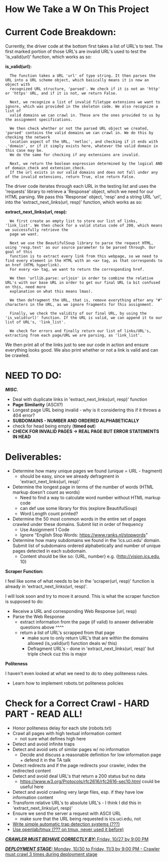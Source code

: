 How We Take a W On This Project
==============
    
# Current Code Breakdown:

  Currently, the driver code at the bottom first takes a list of URL's to test. The first marked portion of those URL's
  are invalid URL's used to test the 'is_valid(url)' function, which works as so:

  **is_valid(url):**
  
      The function takes a URL 'url' of type string. It then parses the URL into a URL scheme object, which basically means it is now an object with
      recognized URL structure, 'parsed'. We check if it is not an 'http' or 'https' URL, and if it is not, we return False.

      Next, we recognize a list of invalid filetype extensions we want to ignore, which was provided in the skeleton code. We also recognize a list of
      valid domains we can crawl in. These are the ones provided to us by the assignment specifications. 

      We then check whether or not the parsed URL object we created, 'parsed' contains the valid domains we can crawl in. We do this by checking the network
      location aspect of the URL, 'netloc', and checking if it ends with .'domain', or if it simply exists here, whatever the valid domain in this case may be.
      We do the same for checking if any extensions are invalid.

      Next, we return the boolean expression determined by the logical AND of domain_check and extension_check. 
      If the url exists in our valid domains and does not fall under any of the invalid extensions, return True, else return False.
   
  The driver code iterates through each URL in the testing list and uses the 'requests' library to retrieve a 'Response' object, which we need for our HTML parsing.
  We pass this 'Response' object, 'resp' and a string URL 'url', into the 'extract_next_links(url, resp)' function, which works as so:

  **extract_next_links(url, resp):**
  
      We first create an empty list to store our list of links, 'link_list'. We then check for a valid status code of 200, which means we successfully retrieve the
      page we want. 
      
      Next we use the BeautifulSoup library to parse the request HTML, using 'resp.text' as our source parameter to be parsed through. Our goal of this
      function is to extract every link from this webpage, so we need to find every element in the HTML with an <a> tag, as that corresponds to an href (HTML hyperlink).
      For every <a> tag, we want to return the corresponding href. 
      
      We then 'urllib.parse: urljoin' in order to combine the relative URL's with our base URL in order to get our final URL (a bit confused on this, need more 
      explanation on what this means lmao). 

      We then defragment the URL, that is, remove everything after any "#" characters in the URL, as we ignore fragments for this assignment.

      Finally, we check the validity of our final URL, by using the 'is_valid(url)' function. If the URL is valid, we can append it to our list of URL's, 'link_list'.

      We check for errors and finally return our list of links/URL's, extracting from each page/URL we are parsing, as 'link_list'.

  We then print all of the links just to see our code in action and ensure everything looks good.
  We also print whether or not a link is valid and can be crawled.

  # NEED TO DO:

  ***MISC.***
  - Deal with duplicate links in 'extract_next_links(url, resp)' function
  - **Page Similarity** (ASCII?)
  - Longest page URL being invalid - why is it considering this if it throws a 404 error?
  - **SUBDOMAINS - NUMBER AND ORDERED ALPHABETICALLY**
  - check for head being empty (**timed out**)
  - **CHECK FOR INVALID PAGES -> REAL PAGE BUT ERROR STATEMENTS IN HEAD**

 # Deliverables:
 
  - Determine how many unique pages we found (unique = URL - fragment)
      - should be easy, since we already defragment in 'extract_next_links(url, resp)'
  - Determine the longest page in terms of the number of words (HTML markup doesn't count as words)
      - Need to find a way to calculate word number without HTML markup code
      - can def use some library for this (explore BeautifulSoup)
      - Word Length count printed?
  - Determine the 50 most common words in the entire set of pages crawled under these domains. Submit list in order of frequency
      - Use Assignment 1 Code
      - Ignore "English Stop Words: https://www.ranks.nl/stopwords"
  - Determine how many subdomains we found in the 'ics.uci.edu' domain. Submit list of subdomains ordered alphabetically and 
  number of unique pages detected in each subdomain. 
      - Content should be like so: {URL, number} e.g. {http://vision.ics.edu, 10}
  
  
  **Scraper Function:**
  
  I feel like some of what needs to be in the 'scraper(url, resp)' function is already in 'extract_next_links(url, resp)'.
      
  I will look soon and try to move it around. This is what the scraper function is supposed to do:
      
  - Receive a URL and corresponding Web Response (url, resp)
  - Parse the Web Response
      - extract information from the page (if valid) to answer deliverable questions above ^^^^
      - return a list of URL's scrapped from that page
          - make sure to only return URL's that are within the domains allowed (is_valid(url) function deals w/ this)
          - Defragment URL's - done in 'extract_next_links(url, resp)' but triple check cuz this is major
  
  **Politeness**
  
  I haven't even looked at what we need to do to obey politeness rules.
      
  - Learn how to implement robots.txt politeness policies
  
  # Check for a Correct Crawl - HARD PART - READ ALL!
  
  - Honor politeness delay for each site (robots.txt)
  - Crawl all pages with high textual information content
      - not sure what defines high here
  - Detect and avoid infinite traps
  - Detect and avoid sets of similar pages w/ no information
      - Decide and discuss a reasonable definition for low information page + defend it in the TA talk
  - Detect redirects and if the page redirects your crawler, index the redirected content
  - Detect and avoid deal URL's that return a 200 status but no data
      - https://www.w3.org/Protocols/rfc2616/rfc2616-sec10.html                   could be useful here
  - Detect and avoid crawling very large files, esp. if they have low information content
  - Transform relative URL's to absolute URL's - I think I did this in 'extract_next_links(url, resp)'
  - Ensure we send the server a request with ASCII URL
      - make sure that the URL being requested is ics.uci.edu, not <a href="ics.uci.edu">
  - Write simple automatic trap detection systems (???)
  - Use openlab/tmux (??? on tmux, never used it before)
  
  ***CRAWLER MUST BEHAVE CORRECTLY BY:*** Friday, 10/27 by 9:00 PM
  
  ***DEPLOYMENT STAGE:*** Monday, 10/30 to Friday, 11/3 by 9:00 PM
      - Crawler must crawl 3 times during deployment stage
